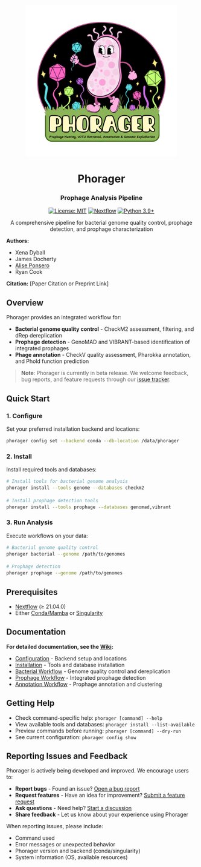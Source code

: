 <div align="center">
  <img src="phorager_logo.png" alt="Phorager Logo" width="400"/>

  # Phorager
  ### Prophage Analysis Pipeline

  [![License: MIT](https://img.shields.io/badge/License-MIT-yellow.svg)](https://opensource.org/licenses/MIT)
  [![Nextflow](https://img.shields.io/badge/nextflow%20DSL2-%E2%89%A522.10.0-23aa62.svg)](https://www.nextflow.io/)
  [![Python 3.9+](https://img.shields.io/badge/python-3.9+-blue.svg)](https://www.python.org/downloads/)

  A comprehensive pipeline for bacterial genome quality control, prophage detection, and prophage characterization
</div>

<div align="left">

**Authors:**  

- Xena Dyball
- James Docherty
- [Alise Ponsero](https://github.com/aponsero)
- Ryan Cook

**Citation:**
[Paper Citation or Preprint Link]

</div>

## Overview

Phorager provides an integrated workflow for:

- **Bacterial genome quality control** - CheckM2 assessment, filtering, and dRep dereplication
- **Prophage detection** - GenoMAD and VIBRANT-based identification of integrated prophages
- **Phage annotation** - CheckV quality assessment, Pharokka annotation, and Phold function prediction

> **Note**: Phorager is currently in beta release. We welcome feedback, bug reports, and feature requests through our [issue tracker](../../issues).

## Quick Start

### 1. Configure
Set your preferred installation backend and locations:

```bash
phorager config set --backend conda --db-location /data/phorager
```

### 2. Install
Install required tools and databases:

```bash
# Install tools for bacterial genome analysis
phorager install --tools genome --databases checkm2

# Install prophage detection tools
phorager install --tools prophage --databases genomad,vibrant
```

### 3. Run Analysis
Execute workflows on your data:

```bash
# Bacterial genome quality control
phorager bacterial --genome /path/to/genomes

# Prophage detection
phorager prophage --genome /path/to/genomes
```

## Prerequisites

- [Nextflow](https://www.nextflow.io/) (≥ 21.04.0)
- Either [Conda/Mamba](https://docs.conda.io/en/latest/) or [Singularity](https://sylabs.io/singularity/)

## Documentation

**For detailed documentation, see the [Wiki](../../wiki):**

- [Configuration](../../wiki/Configuration) - Backend setup and locations
- [Installation](../../wiki/Installation) - Tools and database installation
- [Bacterial Workflow](../../wiki/Bacterial-Workflow) - Genome quality control and dereplication
- [Prophage Workflow](../../wiki/Prophage-Workflow) - Integrated prophage detection
- [Annotation Workflow](../../wiki/Annotation-Workflow) - Prophage annotation and clustering

## Getting Help

- Check command-specific help: `phorager [command] --help`
- View available tools and databases: `phorager install --list-available`
- Preview commands before running: `phorager [command] --dry-run`
- See current configuration: `phorager config show`

## Reporting Issues and Feedback

Phorager is actively being developed and improved. We encourage users to:

- **Report bugs** - Found an issue? [Open a bug report](../../issues/new)
- **Request features** - Have an idea for improvement? [Submit a feature request](../../issues/new)
- **Ask questions** - Need help? [Start a discussion](../../issues/new)
- **Share feedback** - Let us know about your experience using Phorager

When reporting issues, please include:
- Command used
- Error messages or unexpected behavior
- Phorager version and backend (conda/singularity)
- System information (OS, available resources)

